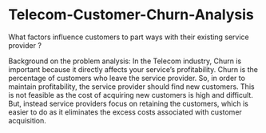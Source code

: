 # Telecom-Customer-Churn-Analysis
What factors influence customers to part ways with their existing service provider ?

Background on the problem analysis:
In the Telecom industry, Churn is important because it directly affects your service’s profitability. Churn is the percentage of customers who leave the service provider. So, in order to maintain profitability, the service provider should find new customers. This is not feasible as the cost of acquiring new customers is high and difficult. But, instead service providers focus on retaining the customers, which is easier to do as it eliminates the excess costs associated with customer acquisition. 

